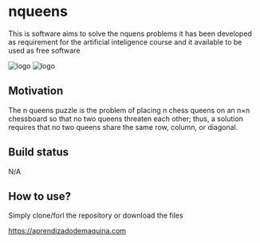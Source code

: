 # nqueens
This is software aims to solve the nquens problems it has been developed as requirement for the artificial inteligence course and it available to be used as free software 

![logo](https://upload.wikimedia.org/wikipedia/commons/thumb/1/15/Chess_qlt45.svg/52px-Chess_qlt45.svg.png)
![logo](https://upload.wikimedia.org/wikipedia/commons/thumb/d/d7/Chessboard480.svg/416px-Chessboard480.svg.png)

## Motivation
The n queens puzzle is the problem of placing n chess queens on an n×n chessboard so that no two queens threaten each other; thus, a solution requires that no two queens share the same row, column, or diagonal.

## Build status
N/A

## How to use?
Simply clone/forl the repository or download the files


https://aprendizadodemaquina.com
